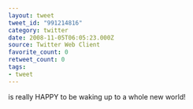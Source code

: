 ```yaml
---
layout: tweet
tweet_id: "991214816"
category: twitter
date: 2008-11-05T06:05:23.000Z
source: Twitter Web Client
favorite_count: 0
retweet_count: 0
tags:
- tweet
---
```


is really HAPPY to be waking up to a whole new world!
